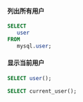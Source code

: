 #### 列出所有用户
```sql
SELECT
   user
FROM
   mysql.user;
```

#### 显示当前用户
```sql
SELECT user();
```

```sql
SELECT current_user();
```
